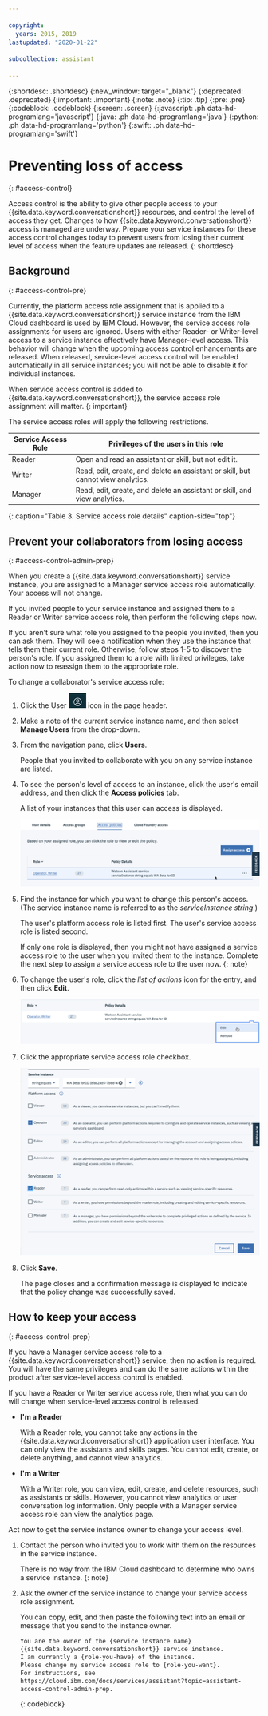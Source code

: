 ```yaml
---

copyright:
  years: 2015, 2019
lastupdated: "2020-01-22"

subcollection: assistant

---
```


{:shortdesc: .shortdesc}
{:new_window: target="_blank"}
{:deprecated: .deprecated}
{:important: .important}
{:note: .note}
{:tip: .tip}
{:pre: .pre}
{:codeblock: .codeblock}
{:screen: .screen}
{:javascript: .ph data-hd-programlang='javascript'}
{:java: .ph data-hd-programlang='java'}
{:python: .ph data-hd-programlang='python'}
{:swift: .ph data-hd-programlang='swift'}

# Preventing loss of access
{: #access-control}

Access control is the ability to give other people access to your {{site.data.keyword.conversationshort}} resources, and control the level of access they get. Changes to how {{site.data.keyword.conversationshort}} access is managed are underway. Prepare your service instances for these access control changes today to prevent users from losing their current level of access when the feature updates are released.
{: shortdesc}

## Background
{: #access-control-pre}

Currently, the platform access role assignment that is applied to a {{site.data.keyword.conversationshort}} service instance from the IBM Cloud dashboard is used by IBM Cloud. However, the service access role assignments for users are ignored. Users with either Reader- or Writer-level access to a service instance effectively have Manager-level access. This behavior will change when the upcoming access control enhancements are released. When released, service-level access control will be enabled automatically in all service instances; you will not be able to disable it for individual instances.

When service access control is added to {{site.data.keyword.conversationshort}}, the service access role assignment will matter.
{: important}  

The service access roles will apply the following restrictions.

| Service Access Role | Privileges of the users in this role |
|------|---------------------------------------|
| Reader | Open and read an assistant or skill, but not edit it. |
| Writer | Read, edit, create, and delete an assistant or skill, but cannot view analytics. |
| Manager | Read, edit, create, and delete an assistant or skill, and view analytics. |
{: caption="Table 3. Service access role details" caption-side="top"}

## Prevent your collaborators from losing access
{: #access-control-admin-prep}

When you create a {{site.data.keyword.conversationshort}} service instance, you are assigned to a Manager service access role automatically. Your access will not change. 

If you invited people to your service instance and assigned them to a Reader or Writer service access role, then perform the following steps now.

If you aren't sure what role you assigned to the people you invited, then you can ask them. They will see a notification when they use the instance that tells them their current role. Otherwise, follow steps 1-5 to discover the person's role. If you assigned them to a role with limited privileges, take action now to reassign them to the appropriate role.

To change a collaborator's service access role:

1.  Click the User ![User](images/user-icon2.png) icon in the page header.

1.  Make a note of the current service instance name, and then select **Manage Users** from the drop-down.

1.  From the navigation pane, click **Users**.

    People that you invited to collaborate with you on any service instance are listed. 
  
1.  To see the person's level of access to an instance, click the user's email address, and then click the **Access policies** tab.

    A list of your instances that this user can access is displayed. 

    ![Shows the service instance that this user can access.](images/acl-change-user-role0.png)

1.  Find the instance for which you want to change this person's access. (The service instance name is referred to as the *serviceInstance string*.)

    The user's platform access role is listed first. The user's service access role is listed second. 
    
    If only one role is displayed, then you might not have assigned a service access role to the user when you invited them to the instance. Complete the next step to assign a service access role to the user now.
    {: note}

1.  To change the user's role, click the *list of actions* icon for the entry, and then click **Edit**.

    ![Shows a user platform access role entry for a service instance and how to get to the Edit menu for the role.](images/acl-change-user-role1.png)

1.  Click the appropriate service access role checkbox.

    ![Shows a user's access role details for a service instancein edit mode.](images/acl-change-user-role2.png)

1.  Click **Save**.

    The page closes and a confirmation message is displayed to indicate that the policy change was successfully saved.

## How to keep your access
{: #access-control-prep}

If you have a Manager service access role to a {{site.data.keyword.conversationshort}} service, then no action is required. You will have the same privileges and can do the same actions within the product after service-level access control is enabled.

If you have a Reader or Writer service access role, then what you can do will change when service-level access control is released.

- **I'm a Reader**

  With a Reader role, you cannot take any actions in the {{site.data.keyword.conversationshort}} application user interface. You can only view the assistants and skills pages. You cannot edit, create, or delete anything, and cannot view analytics.

- **I'm a Writer**

  With a Writer role, you can view, edit, create, and delete resources, such as assistants or skills. However, you cannot view analytics or user conversation log information. Only people with a Manager service access role can view the analytics page.

Act now to get the service instance owner to change your access level.

1.  Contact the person who invited you to work with them on the resources in the service instance. 

    There is no way from the IBM Cloud dashboard to determine who owns a service instance.
    {: note}

1.  Ask the owner of the service instance to change your service access role assignment.

    You can copy, edit, and then paste the following text into an email or message that you send to the instance owner.

    ```
    You are the owner of the {service instance name} {{site.data.keyword.conversationshort}} service instance. 
    I am currently a {role-you-have} of the instance. 
    Please change my service access role to {role-you-want}.
    For instructions, see https://cloud.ibm.com/docs/services/assistant?topic=assistant-access-control-admin-prep.
    ```
    {: codeblock}
